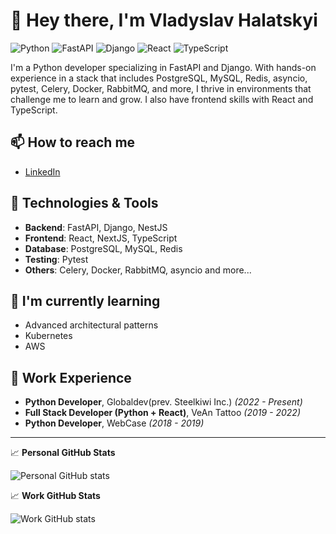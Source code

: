 # 👋 Hey there, I'm Vladyslav Halatskyi

![Python](https://img.shields.io/badge/-Python-3776AB?style=flat&logo=python&logoColor=white)
![FastAPI](https://img.shields.io/badge/-FastAPI-005571?style=flat&logo=fastapi&logoColor=white)
![Django](https://img.shields.io/badge/-Django-092E20?style=flat&logo=django&logoColor=white)
![React](https://img.shields.io/badge/-React-61DAFB?style=flat&logo=react&logoColor=white)
![TypeScript](https://img.shields.io/badge/-TypeScript-3178C6?style=flat&logo=typescript&logoColor=white)

I'm a Python developer specializing in FastAPI and Django. With hands-on experience in a stack that includes PostgreSQL, MySQL, Redis, asyncio, pytest, Celery, Docker, RabbitMQ, and more, I thrive in environments that challenge me to learn and grow. I also have frontend skills with React and TypeScript.

## 📫 How to reach me

- [LinkedIn](https://www.linkedin.com/in/halatskyi-vladyslav)

## 🔧 Technologies & Tools

- **Backend**: FastAPI, Django, NestJS
- **Frontend**: React, NextJS, TypeScript
- **Database**: PostgreSQL, MySQL, Redis
- **Testing**: Pytest
- **Others**: Celery, Docker, RabbitMQ, asyncio and more...

## 🌱 I'm currently learning

- Advanced architectural patterns
- Kubernetes
- AWS

## 💼 Work Experience

- **Python Developer**, Globaldev(prev. Steelkiwi Inc.) _(2022 - Present)_
- **Full Stack Developer (Python + React)**, VeAn Tattoo _(2019 - 2022)_
- **Python Developer**, WebCase _(2018 - 2019)_

---

📈 **Personal GitHub Stats**

![Personal GitHub stats](https://github-readme-stats.vercel.app/api?username=floydya&show_icons=true&theme=transparent)

📈 **Work GitHub Stats**

![Work GitHub stats](https://github-readme-stats.vercel.app/api?username=galatskiy-vlad&show_icons=true&theme=transparent)
